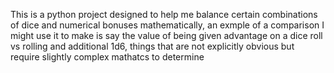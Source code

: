 This is a python project designed to help me balance certain combinations of dice and numerical bonuses mathematically,
an exmple of a comparison I might use it to make is say the value of being given advantage on a dice roll vs rolling and additional 1d6, things that are not explicitly obvious but require slightly complex mathatcs to determine
